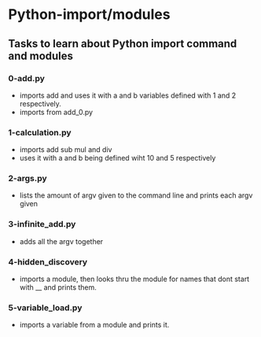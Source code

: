 # Python-import/modules
## Tasks to learn about Python import command and modules

### 0-add.py
- imports add and uses it with a and b variables defined with 1 and 2 respectively.
- imports from add_0.py

### 1-calculation.py
- imports add sub mul and div
- uses it with a and b being defined wiht 10 and 5 respectively

### 2-args.py
- lists the amount of argv given to the command line and prints each argv given

### 3-infinite_add.py
- adds all the argv together

### 4-hidden_discovery
- imports a module, then looks thru the module for names that dont start with __ and prints them.

### 5-variable_load.py
- imports a variable from a module and prints it.